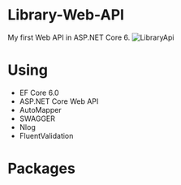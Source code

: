 # Library-Web-API
My first Web API in ASP.NET Core 6.
![LibraryApi](https://github.com/BSzczerba/Library-Web-API/assets/129983724/ef9a8f87-d415-443d-b5a4-49a1e002b27b)
# Using
* EF Core 6.0
* ASP.NET Core Web API
* AutoMapper 
* SWAGGER
* Nlog
* FluentValidation
# Packages
